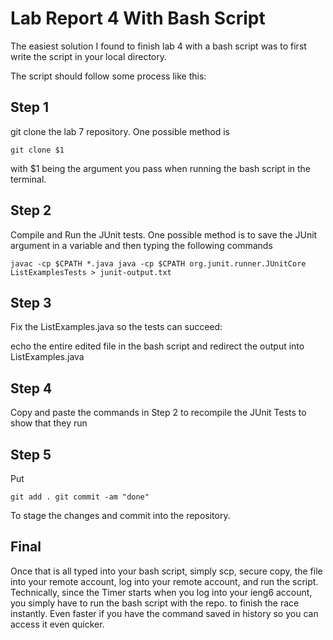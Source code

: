 # Lab Report 4 With Bash Script

The easiest solution I found to finish lab 4 with a bash script was to first write the script in your local directory.

The script should follow some process like this:

## Step 1

git clone the lab 7 repository. One possible method is

`git clone $1`

with $1 being the argument you pass when running the bash script in the terminal.

## Step 2

Compile and Run the JUnit tests. One possible method is to save the JUnit argument in a variable and then typing the following commands

`javac -cp $CPATH *.java
java -cp $CPATH org.junit.runner.JUnitCore ListExamplesTests > junit-output.txt`


## Step 3

Fix the ListExamples.java so the tests can succeed:

echo the entire edited file in the bash script and redirect the output into ListExamples.java


## Step 4

Copy and paste the commands in Step 2 to recompile the JUnit Tests to show that they run

## Step 5

Put 

`git add .
git commit -am "done"`

To stage the changes and commit into the repository.

## Final

Once that is all typed into your bash script, simply scp, secure copy, the file into your remote account, log into your remote account, and run the script. Technically, since the Timer starts when you log into your ieng6 account, you simply have to run the bash script with the repo. to finish the race instantly. Even faster if you have the command saved in history so you can access it even quicker.

